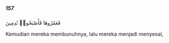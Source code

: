 ##### 157

<span class="ayah">فَعَقَرُوهَا فَأَصْبَحُوا۟ نَٰدِمِينَ</span>

<span class="ayah_translation">Kemudian mereka membunuhnya, lalu mereka menjadi menyesal,</span>
